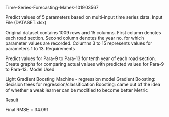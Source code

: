 Time-Series-Forecasting-Mahek-101903567

Predict values of 5 parameters based on multi-input time series data.
Input File (DATASET.xlsx)

Original dataset contains 1009 rows and 15 columns.
First column denotes each road section.
Second column denotes the year no. for which parameter values are recorded.
Columns 3 to 15 represents values for parameters 1 to 13.
Requirements

Predict values for Para-9 to Para-13 for tenth year of each road section.
Create graphs for comparing actual values with predicted values for Para-9 to Para-13.
Model Used

Light Gradient Boosting Machine - regression model
Gradient Boosting: decision trees for regression/classification
Boosting: came out of the idea of whether a weak learner can be modified to become better
Metric 

Result

Final RMSE = 34.091
